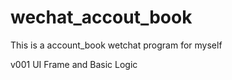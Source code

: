 # wechat_accout_book
This is a account_book wetchat program for myself

v001
UI Frame and Basic Logic

